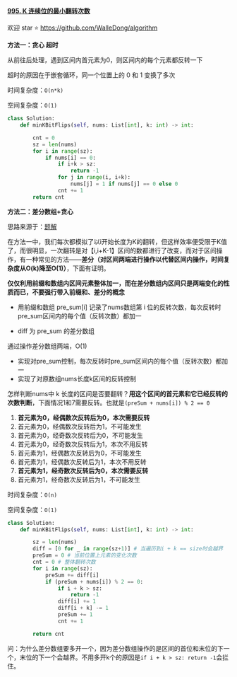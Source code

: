 #### [995. K 连续位的最小翻转次数](https://leetcode-cn.com/problems/minimum-number-of-k-consecutive-bit-flips/)

欢迎 star ⭐ https://github.com/WalleDong/algorithm



**方法一：贪心 超时**

从前往后处理，遇到区间内首元素为0，则区间内的每个元素都反转一下

超时的原因在于嵌套循环，同一个位置上的 0 和 1 变换了多次

时间复杂度：`O(n*k)`

空间复杂度：`O(1)`

```python
class Solution:
    def minKBitFlips(self, nums: List[int], k: int) -> int:

        cnt = 0
        sz = len(nums)
        for i in range(sz):
            if nums[i] == 0:
                if i+k > sz:
                    return -1
                for j in range(i, i+k):
                    nums[j] = 1 if nums[j] == 0 else 0
                cnt += 1
        return cnt
```

**方法二：差分数组+贪心**

思路来源于：[题解](https://leetcode-cn.com/problems/minimum-number-of-k-consecutive-bit-flips/solution/k-lian-xu-wei-de-zui-xiao-fan-zhuan-ci-s-dseq/)

在方法一中，我们每次都模拟了以i开始长度为K的翻转，但这样效率便受限于K值了，而很明显，一次翻转是对【i,i+K-1】区间的数都进行了改变，而对于区间操作，有一种常见的方法——**差分（对区间两端进行操作以代替区间内操作，时间复杂度从O(k)降至O(1)）**，下面有证明。

**仅仅利用前缀和数组内区间元素整体加一，而在差分数组内区间只是两端变化的性质而已，不要强行带入前缀和、差分的概念**

- 用前缀和数组 pre_sum[i] 记录了nums数组第 i 位的反转次数，每次反转时pre_sum区间内的每个值（反转次数）都加一

- diff 为 pre_sum 的差分数组



通过操作差分数组两端，O(1)

- 实现对pre_sum控制，每次反转时pre_sum区间内的每个值（反转次数）都加一
- 实现了对原数组nums长度k区间的反转控制



怎样判断nums中 k 长度的区间是否要翻转？**用这个区间的首元素和它已经反转的次数判断**，下面情况1和7需要反转。也就是`(preSum + nums[i]) % 2 == 0`

1. **首元素为0，经偶数次反转后为0，本次需要反转**
2. 首元素为0，经偶数次反转后为1，不可能发生
3. 首元素为0，经奇数次反转后为0，不可能发生
4. 首元素为0，经奇数次反转后为1，本次不用反转
5. 首元素为1，经偶数次反转后为0，不可能发生
6. 首元素为1，经偶数次反转后为1，本次不用反转
7. **首元素为1，经奇数次反转后为0，本次需要反转**
8. 首元素为1，经奇数次反转后为1，不可能发生



时间复杂度：`O(n)`

空间复杂度：`O(1)`

```python
class Solution:
    def minKBitFlips(self, nums: List[int], k: int) -> int:

        sz = len(nums)
        diff = [0 for _ in range(sz+1)] # 当遍历到i + k == size时会越界
        preSum = 0 # 当前位置上元素的变化次数
        cnt = 0 # 整体翻转次数
        for i in range(sz):
            preSum += diff[i]
            if (preSum + nums[i]) % 2 == 0:
                if i + k > sz:
                    return -1
                diff[i] += 1
                diff[i + k] -= 1
                preSum += 1
                cnt += 1

        return cnt
```

问：为什么差分数组要多开一个，因为差分数组操作的是区间的首位和末位的下一个，末位的下一个会越界。不用多开k个的原因是`if i + k > sz: return -1`会拦住。

